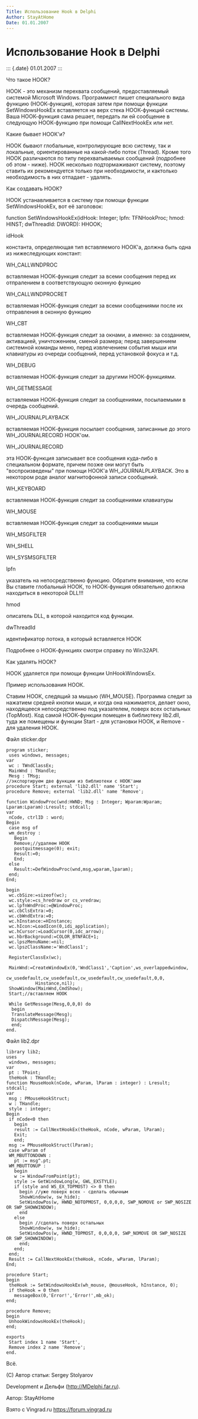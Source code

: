 ```yaml
---
Title: Использование Hook в Delphi
Author: StayAtHome
Date: 01.01.2007
---
```



Использование Hook в Delphi
===========================

::: {.date}
01.01.2007
:::

Что такое НООК?

НООК - это механизм перехвата сообщений, предоставляемый системой
Microsoft Windows. Программист пишет специального вида функцию
(НООК-функция), которая затем при помощи функции SetWindowsHookEx
вставляется на верх стека НООК-функций системы. Ваша НООК-функция сама
решает, передать ли ей сообщение в следующую НООК-функцию при помощи
CallNextHookEx или нет.

Какие бывает НООК\'и?

НООК бывают глобальные, контролирующие всю систему, так и локальные,
ориентированные на какой-либо поток (Thread). Кроме того НООК
различаются по типу перехватываемых сообщений (подробнее об этом -
ниже). НООК несколько подтормаживают систему, поэтому ставить их
рекомендуется только при необходимости, и кактолько необходимость в них
отпадает - удалять.

Как создавать НООК?

НООК устанавливается в систему при помощи функции SetWindowsHookEx, вот
её заголовок:

function SetWindowsHookEx(idHook: Integer; lpfn: TFNHookProc; hmod:
HINST; dwThreadId: DWORD): HHOOK;

idHook

константа, определяющая тип вставляемого НООК\'а, должна быть одна из
нижеследующих констант:

WH\_CALLWNDPROC

вставляемая НООК-функция следит за всеми сообщения перед их отпралением
в соответствующую оконную функцию

WH\_CALLWNDPROCRET

вставляемая НООК-функция следит за всеми сообщениями после их
отправления в оконную функцию

WH\_CBT

вставляемая НООК-функция следит за окнами, а именно: за созданием,
активацией, уничтожением, сменой размера; перед завершением системной
команды меню, перед извлечением события мыши или клавиатуры из очереди
сообщений, перед установкой фокуса и т.д.

WH\_DEBUG

вставляемая НООК-функция следит за другими НООК-функциями.

WH\_GETMESSAGE

вставляемая НООК-функция следит за сообщениями, посылаемыми в очередь
сообщений.

WH\_JOURNALPLAYBACK

вставляемая НООК-функция посылает сообщения, записанные до этого
WH\_JOURNALRECORD НООК\'ом.

WH\_JOURNALRECORD

эта НООК-функция записывает все сообщения куда-либо в специальном
формате, причем позже они могут быть \"воспроизведены\" при помощи
НООК\'а WH\_JOURNALPLAYBACK. Это в некотором роде аналог магнитофонной
записи сообщений.

WH\_KEYBOARD

вставляемая НООК-функция следит за сообщениями клавиатуры

WH\_MOUSE

вставляемая НООК-функция следит за сообщениями мыши

WH\_MSGFILTER

WH\_SHELL

WH\_SYSMSGFILTER

lpfn

указатель на непосредственно функцию. Обратите внимание, что если Вы
ставите глобальный НООК, то НООК-функция обязательно должна находиться в
некоторой DLL!!!

hmod

описатель DLL, в которой находится код функции.

dwThreadId

идентификатор потока, в который вставляется НООК

Подробнее о НООК-функциях смотри справку по Win32API.

Как удалять НООК?

НООК удаляется при помощи функции UnHookWindowsEx.

Пример использования НООК.

Ставим НООК, следящий за мышью (WH\_MOUSE). Программа следит за нажатием
средней кнопки мыши, и когда она нажимается, делает окно, находящееся
непосредственно под указателем, поверх всех остальных (TopMost). Код
самой НООК-функции помещен в библиотеку lib2.dll, туда же помещены и
функции Start - для установки НООК, и Remove - для удаления НООК.

Файл sticker.dpr

    program sticker;
     uses windows, messages;
    var
     wc : TWndClassEx;
     MainWnd : THandle;
     Mesg : TMsg;
    //экспортируем две функции из библиотеки с НООК'ами
    procedure Start; external 'lib2.dll' name 'Start';
    procedure Remove; external 'lib2.dll' name 'Remove';
     
    function WindowProc(wnd:HWND; Msg : Integer; Wparam:Wparam; Lparam:Lparam):Lresult; stdcall;
    var
     nCode, ctrlID : word;
    Begin
     case msg of
     wm_destroy :
       Begin
       Remove;//удаляем НООК
       postquitmessage(0); exit;
       Result:=0;
       End;
     else
       Result:=DefWindowProc(wnd,msg,wparam,lparam);
     end;
    End;
     
    begin
     wc.cbSize:=sizeof(wc);
     wc.style:=cs_hredraw or cs_vredraw;
     wc.lpfnWndProc:=@WindowProc;
     wc.cbClsExtra:=0;
     wc.cbWndExtra:=0;
     wc.hInstance:=HInstance;
     wc.hIcon:=LoadIcon(0,idi_application);
     wc.hCursor:=LoadCursor(0,idc_arrow);
     wc.hbrBackground:=COLOR_BTNFACE+1;
     wc.lpszMenuName:=nil;
     wc.lpszClassName:='WndClass1';
     
     RegisterClassEx(wc);
     
     MainWnd:=CreateWindowEx(0,'WndClass1','Caption',ws_overlappedwindow,
               cw_usedefault,cw_usedefault,cw_usedefault,cw_usedefault,0,0,
               Hinstance,nil);
     ShowWindow(MainWnd,CmdShow);
     Start;//вставляем НООК
     
     While GetMessage(Mesg,0,0,0) do
      begin
      TranslateMessage(Mesg);
      DispatchMessage(Mesg);
      end;
    end.
     

Файл lib2.dpr

    library lib2;
    uses
     windows, messages;
    var
     pt : TPoint;
     theHook : THandle;
    function MouseHook(nCode, wParam, lParam : integer) : Lresult; stdcall;
    var
     msg : PMouseHookStruct;
     w : THandle;
     style : integer;
    Begin
     if nCode<0 then
       begin
       result := CallNextHookEx(theHook, nCode, wParam, lParam);
       Exit;
       end;
     msg := PMouseHookStruct(lParam);
     case wParam of
     WM_MBUTTONDOWN :
       pt := msg^.pt;
     WM_MBUTTONUP :
       begin
       w := WindowFromPoint(pt);
       style := GetWindowLong(w, GWL_EXSTYLE);
       if (style and WS_EX_TOPMOST) <> 0 then
         begin //уже поверх всех - сделать обычным
         ShowWindow(w, sw_hide);
         SetWindowPos(w, HWND_NOTOPMOST, 0,0,0,0, SWP_NOMOVE or SWP_NOSIZE OR SWP_SHOWWINDOW);
         end
       else
         begin //сделать поверх остальных
         ShowWindow(w, sw_hide);
         SetWindowPos(w, HWND_TOPMOST, 0,0,0,0, SWP_NOMOVE OR SWP_NOSIZE OR SWP_SHOWWINDOW);
         end;
       end;
     end;
     Result := CallNextHookEx(theHook, nCode, wParam, lParam);
    End;
     
    procedure Start;
    begin
     theHook := SetWindowsHookEx(wh_mouse, @mouseHook, hInstance, 0);
     if theHook = 0 then
       messageBox(0,'Error!','Error!',mb_ok);
    end;
     
    procedure Remove;
    begin
     UnhookWindowsHookEx(theHook);
    end;
     
    exports
     Start index 1 name 'Start',
     Remove index 2 name 'Remove';
    end.

Всё.

(С) Автор статьи: Sergey Stolyarov

Development и Дельфи (http://MDelphi.far.ru).

Автор: StayAtHome

Взято с Vingrad.ru <https://forum.vingrad.ru>
